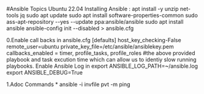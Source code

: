 #Ansible Topics
Ubuntu 22.04 
Installing Ansible :
apt install -y unzip net-tools jq
sudo apt update
sudo apt install software-properties-common
sudo ass-apt-repository --yes --update ppa:ansible/ansible
sudo apt install ansible
ansible-config init --disabled > ansible.cfg


0.Enable call backs in ansible.cfg
[defaults]
host_key_checking-False
remote_user=ubuntu
private_key_file=/etc/ansible/ansiblekey.pem
callbacks_enabled = timer, profile_tasks, profile_roles
#the above provided playbook and task excution time which can allow us to identiy
slow running playbooks.
Enable Ansible Log in export ANSIBLE_LOG_PATH=~/ansible.log
export ANSIBLE_DEBUG=True

1.Adoc Commands *
ansible -i invfile pvt -m ping
